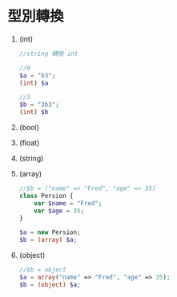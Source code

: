 # 型別轉換

1. (int)
    
    ```php
    //string 轉換 int
    
    //0
    $a = "b3";
    (int) $a
    
    //3
    $b = "3b3";
    (int) $b
    ```
    
2. (bool)
3. (float)
4. (string)
5. (array)
    
    ```php
    //$b = ("name" => "Fred", "age" => 35)
    class Persion {
    	var $name = "Fred";
    	var $age = 35;
    }
    
    $a = new Persion;
    $b = (array) $a;
    ```
    
6. (object)
    
    ```php
    //$b = object
    $a = array("name" => "Fred", "age" => 35);
    $b = (object) $a;
    ```
